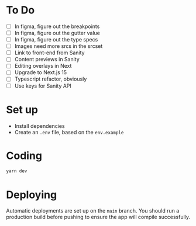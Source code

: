 # To Do

- [ ] In figma, figure out the breakpoints
- [ ] In figma, figure out the gutter value
- [ ] In figma, figure out the type specs
- [ ] Images need more srcs in the srcset
- [ ] Link to front-end from Sanity
- [ ] Content previews in Sanity
- [ ] Editing overlays in Next
- [ ] Upgrade to Next.js 15
- [ ] Typescript refactor, obviously
- [ ] Use keys for Sanity API

# Set up

- Install dependencies
- Create an `.env` file, based on the `env.example`

# Coding

```sh
yarn dev
```

# Deploying

Automatic deployments are set up on the `main` branch. You should run a production build before pushing to ensure the app will compile successfully.
